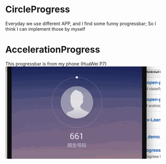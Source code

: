 # CircleProgress

Everyday we use different APP, and I find some funny progressbar; So I think I can implement those by myself

# AccelerationProgress

This progressbar is from my phone (HuaWei P7)
![alt tag](/screenshot/test.gif)

